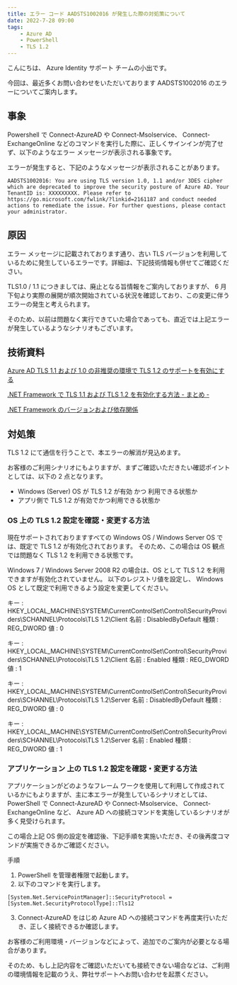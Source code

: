 ```yaml
---
title: エラー コード AADSTS1002016 が発生した際の対処策について
date: 2022-7-28 09:00
tags:
    - Azure AD
    - PowerShell
    - TLS 1.2
---
```



こんにちは、 Azure Identity サポート チームの小出です。

今回は、最近多くお問い合わせをいただいております AADSTS1002016 のエラーについてご案内します。

## 事象
Powershell で Connect-AzureAD や Connect-Msolservice、 Connect-ExchangeOnline などのコマンドを実行した際に、正しくサインインが完了せず、以下のようなエラー メッセージが表示される事象です。

エラーが発生すると、下記のようなメッセージが表示されることがあります。


```
AADSTS1002016: You are using TLS version 1.0, 1.1 and/or 3DES cipher which are deprecated to improve the security posture of Azure AD. Your TenantID is: XXXXXXXXX. Please refer to https://go.microsoft.com/fwlink/?linkid=2161187 and conduct needed actions to remediate the issue. For further questions, please contact your administrator.
```


## 原因
エラー メッセージに記載されております通り、古い TLS バージョンを利用しているために発生しているエラーです。詳細は、下記技術情報も併せてご確認ください。

TLS1.0 / 1.1 につきましては、廃止となる旨情報をご案内しておりますが、 6 月下旬より実際の展開が順次開始されている状況を確認しており、この変更に伴うエラーの発生と考えられます。

そのため、以前は問題なく実行できていた場合であっても、直近では上記エラーが発生しているようなシナリオもございます。

## 技術資料
[Azure AD TLS 1.1 および 1.0 の非推奨の環境で TLS 1.2 のサポートを有効にする](https://docs.microsoft.com/ja-jp/troubleshoot/azure/active-directory/enable-support-tls-environment?tabs=azure-monitor
)

[.NET Framework で TLS 1.1 および TLS 1.2 を有効化する方法 - まとめ -](https://jpdsi.github.io/blog/internet-explorer-microsoft-edge/dotnet-framework-tls12/
)

[.NET Framework のバージョンおよび依存関係](https://docs.microsoft.com/ja-jp/dotnet/framework/migration-guide/versions-and-dependencies
)



## 対処策
TLS 1.2 にて通信を行うことで、本エラーの解消が見込めます。

お客様のご利用シナリオにもよりますが、まずご確認いただきたい確認ポイントとしては、以下の 2 点となります。

- Windows (Server) OS が TLS 1.2 が有効 かつ 利用できる状態か
- アプリ側で TLS 1.2 が有効でかつ利用できる状態か

### OS 上の TLS 1.2 設定を確認・変更する方法
現在サポートされておりますすべての Windows OS / Windows Server OS で は、既定で TLS 1.2 が有効化されております。
そのため、この場合は OS 観点では問題なく TLS 1.2 を利用できる状態です。

Windows 7 / Windows Server 2008 R2 の場合は、OS として TLS 1.2  を利用できますが有効化されていません。
以下のレジストリ値を設定し、 Windows OS として既定で利用できるよう設定を変更してください。

キー : HKEY_LOCAL_MACHINE\SYSTEM\CurrentControlSet\Control\SecurityProviders\SCHANNEL\Protocols\TLS 1.2\Client
名前 : DisabledByDefault
種類 : REG_DWORD
値 : 0

キー : HKEY_LOCAL_MACHINE\SYSTEM\CurrentControlSet\Control\SecurityProviders\SCHANNEL\Protocols\TLS 1.2\Client
名前 : Enabled
種類 : REG_DWORD
値 : 1

キー : HKEY_LOCAL_MACHINE\SYSTEM\CurrentControlSet\Control\SecurityProviders\SCHANNEL\Protocols\TLS 1.2\Server
名前 : DisabledByDefault
種類 : REG_DWORD
値 : 0

キー : HKEY_LOCAL_MACHINE\SYSTEM\CurrentControlSet\Control\SecurityProviders\SCHANNEL\Protocols\TLS 1.2\Server
名前 : Enabled
種類 : REG_DWORD
値 : 1


### アプリケーション 上の TLS 1.2 設定を確認・変更する方法
アプリケーションがどのようなフレーム ワークを使用して利用して作成されているかにもよりますが、主に本エラーが発生しているシナリオとしては、 PowerShell で  Connect-AzureAD や Connect-Msolservice、 Connect-ExchangeOnline など、 Azure AD への接続コマンドを実施しているシナリオが多く見受けられます。

この場合上記 OS 側の設定を確認後、下記手順を実施いただき、その後再度コマンドが実施できるかご確認ください。

手順
1.  PowerShell を管理者権限で起動します。
2. 以下のコマンドを実行します。
 
  ```
[System.Net.ServicePointManager]::SecurityProtocol = [System.Net.SecurityProtocolType]::Tls12
  ```

3. Connect-AzureAD をはじめ Azure AD への接続コマンドを再度実行いただき、正しく接続できるか確認します。




お客様のご利用環境・バージョンなどによって、追加でのご案内が必要となる場合があります。

そのため、もし上記内容をご確認いただいても接続できない場合などは、ご利用の環境情報を記載のうえ、弊社サポートへお問い合わせを起票ください。
